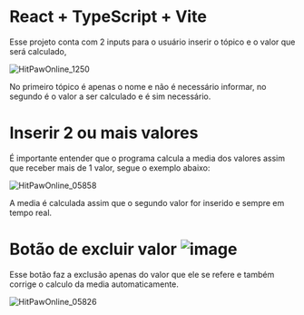 # React + TypeScript + Vite

Esse projeto conta com 2 inputs para o usuário inserir o tópico e o valor que será calculado,

![HitPawOnline_1250](https://github.com/user-attachments/assets/a6f89d1f-04cf-41cf-8143-2fa21d9978f0)

No primeiro tópico é apenas o nome e não é necessário informar, no segundo é o valor a ser calculado e é sim necessário.

# Inserir 2 ou mais valores

É importante entender que o programa calcula a media dos valores assim que receber mais de 1 valor, segue o exemplo abaixo:

![HitPawOnline_05858](https://github.com/user-attachments/assets/0fc752c2-3b0b-4c7c-ba92-4b5d72c24892)

A media é calculada assim que o segundo valor for inserido e sempre em tempo real.

# Botão de excluir valor ![image](https://github.com/user-attachments/assets/1a9eceff-7e84-4180-8285-628a93059695)

Esse botão faz a exclusão apenas do valor que ele se refere e também corrige o calculo da media automaticamente.

![HitPawOnline_05826](https://github.com/user-attachments/assets/745c3b07-44c9-4891-a3ca-e571d09b149c)








